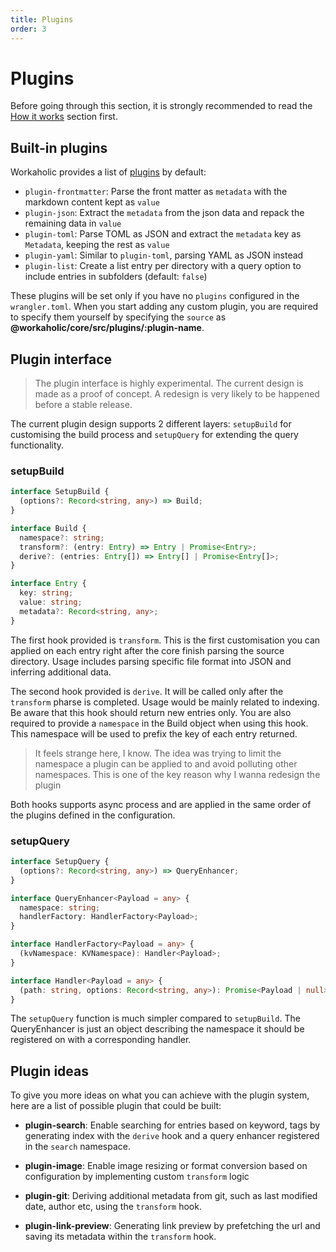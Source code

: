 ```yaml
---
title: Plugins
order: 3
---
```


# Plugins

Before going through this section, it is strongly recommended to read the [How it works](./how-it-works) section first.

## Built-in plugins

Workaholic provides a list of [plugins](https://github.com/edmundhung/workaholic/tree/main/src/plugins) by default:

- `plugin-frontmatter`: Parse the front matter as `metadata` with the markdown content kept as `value`
- `plugin-json`: Extract the `metadata` from the json data and repack the remaining data in `value`
- `plugin-toml`: Parse TOML as JSON and extract the `metadata` key as `Metadata`, keeping the rest as `value`
- `plugin-yaml`: Similar to `plugin-toml`, parsing YAML as JSON instead
- `plugin-list`: Create a list entry per directory with a query option to include entries in subfolders (default: `false`)

These plugins will be set only if you have no `plugins` configured in the `wrangler.toml`. When you start adding any custom plugin, you are required to specify them yourself by specifying the `source` as **@workaholic/core/src/plugins/:plugin-name**.

## Plugin interface

> The plugin interface is highly experimental. The current design is made as a proof of concept. A redesign is very likely to be happened before a stable release.

The current plugin design supports 2 different layers: `setupBuild` for customising the build process and `setupQuery` for extending the query functionality.

### setupBuild

```ts
interface SetupBuild {
  (options?: Record<string, any>) => Build;
}

interface Build {
  namespace?: string;
  transform?: (entry: Entry) => Entry | Promise<Entry>;
  derive?: (entries: Entry[]) => Entry[] | Promise<Entry[]>;
}

interface Entry {
  key: string;
  value: string;
  metadata?: Record<string, any>;
}
```

The first hook provided is `transform`. This is the first customisation you can applied on each entry right after the core finish parsing the source directory. Usage includes parsing specific file format into JSON and inferring additional data.

The second hook provided is `derive`. It will be called only after the `transform` pharse is completed. Usage would be mainly related to indexing. Be aware that this hook should return new entries only. You are also required to provide a `namespace` in the Build object when using this hook. This namespace will be used to prefix the key of each entry returned.

> It feels strange here, I know. The idea was trying to limit the namespace a plugin can be applied to and avoid polluting other namespaces. This is one of the key reason why I wanna redesign the plugin

Both hooks supports async process and are applied in the same order of the plugins defined in the configuration.

### setupQuery

```ts
interface SetupQuery {
  (options?: Record<string, any>) => QueryEnhancer;
}

interface QueryEnhancer<Payload = any> {
  namespace: string;
  handlerFactory: HandlerFactory<Payload>;
}

interface HandlerFactory<Payload = any> {
  (kvNamespace: KVNamespace): Handler<Payload>;
}

interface Handler<Payload = any> {
  (path: string, options: Record<string, any>): Promise<Payload | null>;
}
```

The `setupQuery` function is much simpler compared to `setupBuild`. The QueryEnhancer is just an object describing the namespace it should be registered on with a corresponding handler.

## Plugin ideas

To give you more ideas on what you can achieve with the plugin system, here are a list of possible plugin that could be built:

- **plugin-search**: Enable searching for entries based on keyword, tags by generating index with the `derive` hook and a query enhancer registered in the `search` namespace.

- **plugin-image**: Enable image resizing or format conversion based on configuration by implementing custom `transform` logic

- **plugin-git**: Deriving additional metadata from git, such as last modified date, author etc, using the `transform` hook.

- **plugin-link-preview**: Generating link preview by prefetching the url and saving its metadata within the `transform` hook.
